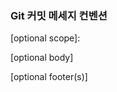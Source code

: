 ### Git 커밋 메세지 컨벤션 ###

<type>[optional scope]: </description>

[optional body]

[optional footer(s)]